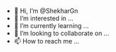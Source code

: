 - 👋 Hi, I’m @ShekharGn
- 👀 I’m interested in ...
- 🌱 I’m currently learning ...
- 💞️ I’m looking to collaborate on ...
- 📫 How to reach me ...

<!---
ShekharGn/ShekharGn is a ✨ special ✨ repository because its `README.md` (this file) appears on your GitHub profile.
You can click the Preview link to take a look at your changes.
--->
